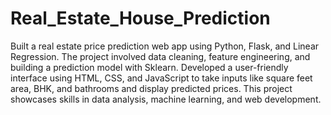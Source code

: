 # Real_Estate_House_Prediction
Built a real estate price prediction web app using Python, Flask, and Linear Regression. The project involved data cleaning, feature engineering, and building a prediction model with Sklearn. Developed a user-friendly interface using HTML, CSS, and JavaScript to take inputs like square feet area, BHK, and bathrooms and display predicted prices. This project showcases skills in data analysis, machine learning, and web development.
